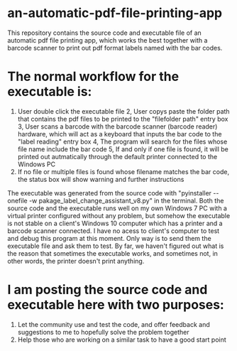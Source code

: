 # an-automatic-pdf-file-printing-app
This repository contains the source code and executable file of an automatic pdf file printing app, which works the best together with a barcode scanner to print out pdf format labels named with the bar codes. 

# The normal workflow for the executable is:
1. User double click the executable file
2, User copys paste the folder path that contains the pdf files to be printed to the "filefolder path" entry box
3, User scans a barcode with the barcode scanner (barcode reader) hardware, which will act as a keyboard that inputs the bar code to the "label reading" entry box
4, The program will search for the files whose file name include the bar code
5, If and only if one file is found, it will be printed out autmatically through the default printer connected to the Windows PC
6. If no file or multiple files is found whose filename matches the bar code, the status box will show warning and further instructions

The executable was generated from the source code with "pyinstaller --onefile -w pakage_label_change_assistant_v8.py" in the terminal.
Both the source code and the executable runs well on my own Windows 7 PC with a virtual printer configured without any problem, but somehow the executable is not stable on a client's Windows 10 computer which has a printer and a barcode scanner connected. 
I have no acess to client's computer to test and debug this program at this moment. Only way is to send them the executable file and ask them to test. By far, we haven't figured out what is the reason that sometimes the executable works, and sometimes not, in other words, the printer doesn't print anything.

# I am posting the source code and executable here with two purposes:
1. Let the community use and test the code, and offer feedback and suggestions to me to hopefully solve the problem together
2. Help those who are working on a similar task to have a good start point


